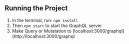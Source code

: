 ## Running the Project

1. In the terminal, run: `npm install`
2. Then `npm start` to start the GraphQL server
2. Make Query or Mutatation to [localhost:3000/graphql](http://localhost:3000/graphql